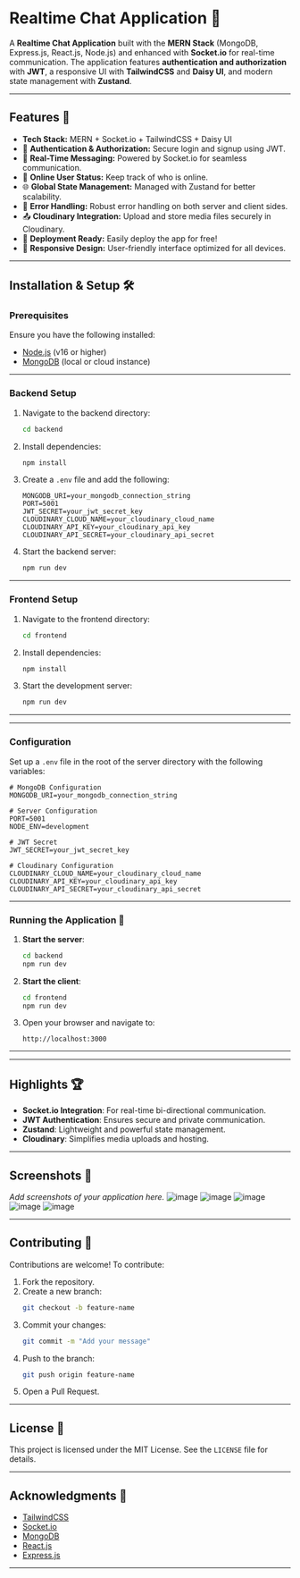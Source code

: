 
# Realtime Chat Application 💬

A **Realtime Chat Application** built with the **MERN Stack** (MongoDB, Express.js, React.js, Node.js) and enhanced with **Socket.io** for real-time communication. The application features **authentication and authorization** with **JWT**, a responsive UI with **TailwindCSS** and **Daisy UI**, and modern state management with **Zustand**.

---

## Features 🌟

- **Tech Stack:** MERN + Socket.io + TailwindCSS + Daisy UI
- 🔐 **Authentication & Authorization:** Secure login and signup using JWT.
- 📡 **Real-Time Messaging:** Powered by Socket.io for seamless communication.
- 👥 **Online User Status:** Keep track of who is online.
- 🌐 **Global State Management:** Managed with Zustand for better scalability.
- 🐛 **Error Handling:** Robust error handling on both server and client sides.
- 📤 **Cloudinary Integration:** Upload and store media files securely in Cloudinary.
- 🚀 **Deployment Ready:** Easily deploy the app for free!
- 📱 **Responsive Design:** User-friendly interface optimized for all devices.

---

## Installation & Setup 🛠️

### Prerequisites

Ensure you have the following installed:

- [Node.js](https://nodejs.org/) (v16 or higher)
- [MongoDB](https://www.mongodb.com/) (local or cloud instance)

---

### Backend Setup

1. Navigate to the backend directory:
   ```bash
   cd backend
   ```

2. Install dependencies:
   ```bash
   npm install
   ```

3. Create a `.env` file and add the following:
   ```env
   MONGODB_URI=your_mongodb_connection_string
   PORT=5001
   JWT_SECRET=your_jwt_secret_key
   CLOUDINARY_CLOUD_NAME=your_cloudinary_cloud_name
   CLOUDINARY_API_KEY=your_cloudinary_api_key
   CLOUDINARY_API_SECRET=your_cloudinary_api_secret
   ```

4. Start the backend server:
   ```bash
   npm run dev
   ```

---

### Frontend Setup

1. Navigate to the frontend directory:
   ```bash
   cd frontend
   ```

2. Install dependencies:
   ```bash
   npm install
   ```

3. Start the development server:
   ```bash
   npm run dev
   ```

--- 

---

### Configuration

Set up a `.env` file in the root of the server directory with the following variables:

```env
# MongoDB Configuration
MONGODB_URI=your_mongodb_connection_string

# Server Configuration
PORT=5001
NODE_ENV=development

# JWT Secret
JWT_SECRET=your_jwt_secret_key

# Cloudinary Configuration
CLOUDINARY_CLOUD_NAME=your_cloudinary_cloud_name
CLOUDINARY_API_KEY=your_cloudinary_api_key
CLOUDINARY_API_SECRET=your_cloudinary_api_secret
```

---

### Running the Application 🚀

1. **Start the server**:
   ```bash
   cd backend
   npm run dev
   ```

2. **Start the client**:
   ```bash
   cd frontend
   npm run dev
   ```

3. Open your browser and navigate to:
   ```
   http://localhost:3000
   ```

---

---

## Highlights 🏆

- **Socket.io Integration**: For real-time bi-directional communication.
- **JWT Authentication**: Ensures secure and private communication.
- **Zustand**: Lightweight and powerful state management.
- **Cloudinary**: Simplifies media uploads and hosting.

---

## Screenshots 📸

_Add screenshots of your application here._
![image](https://github.com/user-attachments/assets/f0b458e1-e304-4d5c-8ab3-28a3d5e49d3f)
![image](https://github.com/user-attachments/assets/aca0aa7c-1ef6-4b67-8381-38ff468dad80)
![image](https://github.com/user-attachments/assets/f4d71d43-4891-402e-a0a5-f9ca0c43d5b7)
![image](https://github.com/user-attachments/assets/7bdad7f3-6917-4b6a-8688-214fb9d47da1)
![image](https://github.com/user-attachments/assets/868e1acb-f32c-4d2b-a715-7cd2c67073a3)


---

## Contributing 🤝

Contributions are welcome! To contribute:

1. Fork the repository.
2. Create a new branch:
   ```bash
   git checkout -b feature-name
   ```
3. Commit your changes:
   ```bash
   git commit -m "Add your message"
   ```
4. Push to the branch:
   ```bash
   git push origin feature-name
   ```
5. Open a Pull Request.

---

## License 📄

This project is licensed under the MIT License. See the `LICENSE` file for details.

---

## Acknowledgments 🙏

- [TailwindCSS](https://tailwindcss.com/)
- [Socket.io](https://socket.io/)
- [MongoDB](https://www.mongodb.com/)
- [React.js](https://reactjs.org/)
- [Express.js](https://expressjs.com/)

---

